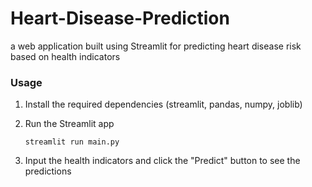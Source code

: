 # Heart-Disease-Prediction
a web application built using Streamlit for predicting heart disease risk based on health indicators

### Usage
1. Install the required dependencies (streamlit, pandas, numpy, joblib)

2. Run the Streamlit app 
    ```
    streamlit run main.py
    ```

3. Input the health indicators and click the "Predict" button to see the predictions